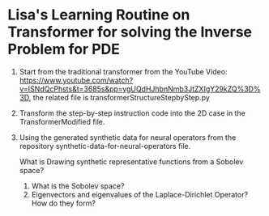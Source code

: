 # Lisa's Learning Routine on Transformer for solving the Inverse Problem for PDE

1. Start from the traditional transformer from the YouTube Video: https://www.youtube.com/watch?v=ISNdQcPhsts&t=3685s&pp=ygUQdHJhbnNmb3JtZXIgY29kZQ%3D%3D, the related file is transformerStructureStepbyStep.py

2. Transform the step-by-step instruction code into the 2D case in the TransformerModified file.

3. Using the generated synthetic data for neural operators from the repository synthetic-data-for-neural-operators file.

   What is Drawing synthetic representative functions from a Sobolev space?

     1. What is the Sobolev space?
     2. Eigenvectors and eigenvalues of the Laplace-Dirichlet Operator? How do they form? 
